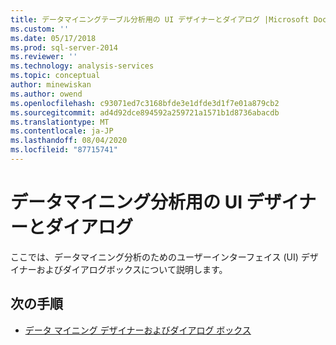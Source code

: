 ```yaml
---
title: データマイニングテーブル分析用の UI デザイナーとダイアログ |Microsoft Docs
ms.custom: ''
ms.date: 05/17/2018
ms.prod: sql-server-2014
ms.reviewer: ''
ms.technology: analysis-services
ms.topic: conceptual
author: minewiskan
ms.author: owend
ms.openlocfilehash: c93071ed7c3168bfde3e1dfde3d1f7e01a879cb2
ms.sourcegitcommit: ad4d92dce894592a259721a1571b1d8736abacdb
ms.translationtype: MT
ms.contentlocale: ja-JP
ms.lasthandoff: 08/04/2020
ms.locfileid: "87715741"
---
```

# <a name="ui-designers-and-dialogs-for-data-mining-analysis"></a>データマイニング分析用の UI デザイナーとダイアログ

ここでは、データマイニング分析のためのユーザーインターフェイス (UI) デザイナーおよびダイアログボックスについて説明します。

## <a name="next-steps"></a>次の手順

- [データ マイニング デザイナーおよびダイアログ ボックス](../data-mining-designers-and-dialog-boxes.md)

